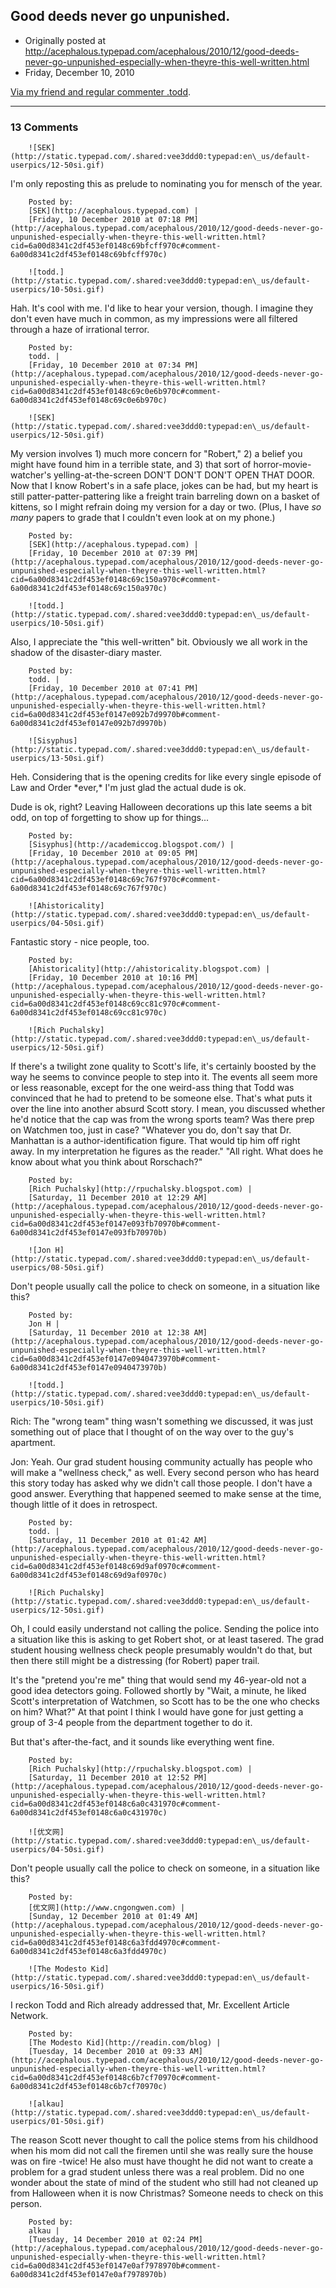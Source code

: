 ## Good deeds never go unpunished.

 * Originally posted at http://acephalous.typepad.com/acephalous/2010/12/good-deeds-never-go-unpunished-especially-when-theyre-this-well-written.html
 * Friday, December 10, 2010



[Via my friend and regular commenter .todd](http://tonguebutnodoor.net/?p=594).

		

* * *

### 13 Comments 

		

                
[]()

	

		![SEK](http://static.typepad.com/.shared:vee3ddd0:typepad:en\_us/default-userpics/12-50si.gif)
	

	

		

I'm only reposting this as prelude to nominating you for mensch of the year.

	

		Posted by:
		[SEK](http://acephalous.typepad.com) |
		[Friday, 10 December 2010 at 07:18 PM](http://acephalous.typepad.com/acephalous/2010/12/good-deeds-never-go-unpunished-especially-when-theyre-this-well-written.html?cid=6a00d8341c2df453ef0148c69bfcff970c#comment-6a00d8341c2df453ef0148c69bfcff970c)

[]()

	

		![todd.](http://static.typepad.com/.shared:vee3ddd0:typepad:en\_us/default-userpics/10-50si.gif)
	

	

		

Hah. It's cool with me. I'd like to hear your version, though. I imagine they don't even have much in common, as my impressions were all filtered through a haze of irrational terror. 

	

		Posted by:
		todd. |
		[Friday, 10 December 2010 at 07:34 PM](http://acephalous.typepad.com/acephalous/2010/12/good-deeds-never-go-unpunished-especially-when-theyre-this-well-written.html?cid=6a00d8341c2df453ef0148c69c0e6b970c#comment-6a00d8341c2df453ef0148c69c0e6b970c)

[]()

	

		![SEK](http://static.typepad.com/.shared:vee3ddd0:typepad:en\_us/default-userpics/12-50si.gif)
	

	

		

My version involves 1) much more concern for "Robert," 2) a belief you might have found him in a terrible state, and 3) that sort of horror-movie-watcher's yelling-at-the-screen DON'T DON'T DON'T OPEN THAT DOOR.  Now that I know Robert's in a safe place, jokes can be had, but my heart is still patter-patter-pattering like a freight train barreling down on a basket of kittens, so I might refrain doing my version for a day or two.  (Plus, I have _so many_ papers to grade that I couldn't even look at on my phone.)

	

		Posted by:
		[SEK](http://acephalous.typepad.com) |
		[Friday, 10 December 2010 at 07:39 PM](http://acephalous.typepad.com/acephalous/2010/12/good-deeds-never-go-unpunished-especially-when-theyre-this-well-written.html?cid=6a00d8341c2df453ef0148c69c150a970c#comment-6a00d8341c2df453ef0148c69c150a970c)

[]()

	

		![todd.](http://static.typepad.com/.shared:vee3ddd0:typepad:en\_us/default-userpics/10-50si.gif)
	

	

		

Also, I appreciate the "this well-written" bit. Obviously we all work in the shadow of the disaster-diary master.

	

		Posted by:
		todd. |
		[Friday, 10 December 2010 at 07:41 PM](http://acephalous.typepad.com/acephalous/2010/12/good-deeds-never-go-unpunished-especially-when-theyre-this-well-written.html?cid=6a00d8341c2df453ef0147e092b7d9970b#comment-6a00d8341c2df453ef0147e092b7d9970b)

[]()

	

		![Sisyphus](http://static.typepad.com/.shared:vee3ddd0:typepad:en\_us/default-userpics/13-50si.gif)
	

	

		

Heh. Considering that is the opening credits for like every single episode of Law and Order \*ever,\* I'm just glad the actual dude is ok.

Dude is ok, right? Leaving Halloween decorations up this late seems a bit odd, on top of forgetting to show up for things...

	

		Posted by:
		[Sisyphus](http://academiccog.blogspot.com/) |
		[Friday, 10 December 2010 at 09:05 PM](http://acephalous.typepad.com/acephalous/2010/12/good-deeds-never-go-unpunished-especially-when-theyre-this-well-written.html?cid=6a00d8341c2df453ef0148c69c767f970c#comment-6a00d8341c2df453ef0148c69c767f970c)

[]()

	

		![Ahistoricality](http://static.typepad.com/.shared:vee3ddd0:typepad:en\_us/default-userpics/04-50si.gif)
	

	

		

Fantastic story - nice people, too.

	

		Posted by:
		[Ahistoricality](http://ahistoricality.blogspot.com) |
		[Friday, 10 December 2010 at 10:16 PM](http://acephalous.typepad.com/acephalous/2010/12/good-deeds-never-go-unpunished-especially-when-theyre-this-well-written.html?cid=6a00d8341c2df453ef0148c69cc81c970c#comment-6a00d8341c2df453ef0148c69cc81c970c)

[]()

	

		![Rich Puchalsky](http://static.typepad.com/.shared:vee3ddd0:typepad:en\_us/default-userpics/12-50si.gif)
	

	

		

If there's a twilight zone quality to Scott's life, it's certainly boosted by the way he seems to convince people to step into it. The events all seem more or less reasonable, except for the one weird-ass thing that Todd was convinced that he had to pretend to be someone else. That's what puts it over the line into another absurd Scott story. I mean, you discussed whether he'd notice that the cap was from the wrong sports team? Was there prep on Watchmen too, just in case? "Whatever you do, don't say that Dr. Manhattan is a author-identification figure. That would tip him off right away. In my interpretation he figures as the reader." "All right. What does he know about what you think about Rorschach?"

	

		Posted by:
		[Rich Puchalsky](http://rpuchalsky.blogspot.com) |
		[Saturday, 11 December 2010 at 12:29 AM](http://acephalous.typepad.com/acephalous/2010/12/good-deeds-never-go-unpunished-especially-when-theyre-this-well-written.html?cid=6a00d8341c2df453ef0147e093fb70970b#comment-6a00d8341c2df453ef0147e093fb70970b)

[]()

	

		![Jon H](http://static.typepad.com/.shared:vee3ddd0:typepad:en\_us/default-userpics/08-50si.gif)
	

	

		

Don't people usually call the police to check on someone, in a situation like this?

	

		Posted by:
		Jon H |
		[Saturday, 11 December 2010 at 12:38 AM](http://acephalous.typepad.com/acephalous/2010/12/good-deeds-never-go-unpunished-especially-when-theyre-this-well-written.html?cid=6a00d8341c2df453ef0147e0940473970b#comment-6a00d8341c2df453ef0147e0940473970b)

[]()

	

		![todd.](http://static.typepad.com/.shared:vee3ddd0:typepad:en\_us/default-userpics/10-50si.gif)
	

	

		

Rich: The "wrong team" thing wasn't something we discussed, it was just something out of place that I thought of on the way over to the guy's apartment. 

Jon: Yeah. Our grad student housing community actually has people who will make a "wellness check," as well. Every second person who has heard this story today has asked why we didn't call those people. I don't have a good answer. Everything that happened seemed to make sense at the time, though little of it does in retrospect. 

	

		Posted by:
		todd. |
		[Saturday, 11 December 2010 at 01:42 AM](http://acephalous.typepad.com/acephalous/2010/12/good-deeds-never-go-unpunished-especially-when-theyre-this-well-written.html?cid=6a00d8341c2df453ef0148c69d9af0970c#comment-6a00d8341c2df453ef0148c69d9af0970c)

[]()

	

		![Rich Puchalsky](http://static.typepad.com/.shared:vee3ddd0:typepad:en\_us/default-userpics/12-50si.gif)
	

	

		

Oh, I could easily understand not calling the police.  Sending the police into a situation like this is asking to get Robert shot, or at least tasered.  The grad student housing wellness check people presumably wouldn't do that, but then there still might be a distressing (for Robert) paper trail.

It's the "pretend you're me" thing that would send my 46-year-old not a good idea detectors going.  Followed shortly by "Wait, a minute, he liked Scott's interpretation of Watchmen, so Scott has to be the one who checks on him?  What?"  At that point I think I would have gone for just getting a group of 3-4 people from the department together to do it.

But that's after-the-fact, and it sounds like everything went fine.

	

		Posted by:
		[Rich Puchalsky](http://rpuchalsky.blogspot.com) |
		[Saturday, 11 December 2010 at 12:52 PM](http://acephalous.typepad.com/acephalous/2010/12/good-deeds-never-go-unpunished-especially-when-theyre-this-well-written.html?cid=6a00d8341c2df453ef0148c6a0c431970c#comment-6a00d8341c2df453ef0148c6a0c431970c)

[]()

	

		![优文网](http://static.typepad.com/.shared:vee3ddd0:typepad:en\_us/default-userpics/04-50si.gif)
	

	

		

Don't people usually call the police to check on someone, in a situation like this?

	

		Posted by:
		[优文网](http://www.cngongwen.com) |
		[Sunday, 12 December 2010 at 01:49 AM](http://acephalous.typepad.com/acephalous/2010/12/good-deeds-never-go-unpunished-especially-when-theyre-this-well-written.html?cid=6a00d8341c2df453ef0148c6a3fdd4970c#comment-6a00d8341c2df453ef0148c6a3fdd4970c)

[]()

	

		![The Modesto Kid](http://static.typepad.com/.shared:vee3ddd0:typepad:en\_us/default-userpics/16-50si.gif)
	

	

		

I reckon Todd and Rich already addressed that, Mr. Excellent Article Network.

	

		Posted by:
		[The Modesto Kid](http://readin.com/blog) |
		[Tuesday, 14 December 2010 at 09:33 AM](http://acephalous.typepad.com/acephalous/2010/12/good-deeds-never-go-unpunished-especially-when-theyre-this-well-written.html?cid=6a00d8341c2df453ef0148c6b7cf70970c#comment-6a00d8341c2df453ef0148c6b7cf70970c)

[]()

	

		![alkau](http://static.typepad.com/.shared:vee3ddd0:typepad:en\_us/default-userpics/01-50si.gif)
	

	

		

The reason Scott never thought to call the police stems from his childhood when his mom did not call the firemen until she was really sure the house was on fire -twice! He also must have thought he did not want to create a problem for a grad student unless there was a real problem.  Did no one wonder about the state of mind of the student who still had not cleaned up from Halloween when it is now Christmas?  Someone needs to check on this person.

	

		Posted by:
		alkau |
		[Tuesday, 14 December 2010 at 02:24 PM](http://acephalous.typepad.com/acephalous/2010/12/good-deeds-never-go-unpunished-especially-when-theyre-this-well-written.html?cid=6a00d8341c2df453ef0147e0af7978970b#comment-6a00d8341c2df453ef0147e0af7978970b)

		

        